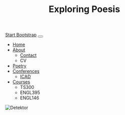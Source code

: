 <!DOCTYPE html>
<html lang="en">
    <head>
        <meta charset="utf-8" />
        <meta name="viewport" content="width=device-width, initial-scale=1, shrink-to-fit=no" />
        <meta name="description" content="" />
        <meta name="author" content="" />
        <title>EXPERIMENTING WITH POETRY</title>
        <link rel="icon" type="image/x-icon" href="assets/favicon.ico" />
        <!-- Font Awesome icons (free version)-->
        <script src="https://use.fontawesome.com/releases/v5.15.3/js/all.js" crossorigin="anonymous"></script>
        <!-- Google fonts-->
        <link href="https://fonts.googleapis.com/css?family=Raleway:100,100i,200,200i,300,300i,400,400i,500,500i,600,600i,700,700i,800,800i,900,900i" rel="stylesheet" />
        <link href="https://fonts.googleapis.com/css?family=Lora:400,400i,700,700i" rel="stylesheet" />
        <!-- Core theme CSS (includes Bootstrap)-->
        <link href="css/styles.css" rel="stylesheet" />
    </head>
    <body>
        <header>
            <h1 class="site-heading text-center text-faded d-none d-lg-block">
                <span class="site-heading-upper text-primary mb-3">Exploring Poesis</span>
                <!-- <span class="site-heading-lower"></span>-->
            </h1>
        </header>
        <!-- Navigation-->
        <nav class="navbar navbar-expand-lg navbar-dark py-lg-4" id="mainNav">
            <div class="container">
                <a class="navbar-brand text-uppercase fw-bold d-lg-none" href="index.html">Start Bootstrap</a>
                <button class="navbar-toggler" type="button" data-bs-toggle="collapse" data-bs-target="#navbarSupportedContent" aria-controls="navbarSupportedContent" aria-expanded="false" aria-label="Toggle navigation"><span class="navbar-toggler-icon"></span></button>
                <div class="collapse navbar-collapse" id="navbarSupportedContent">
                    <ul class="navbar-nav mx-auto">
                        <li class="nav-item px-lg-4 dropdown"><a class="nav-link text-uppercase" href="index.html">Home</a>
                        </li>
                        <li class="nav-item px-lg-4 dropdown"><a class="nav-link text-uppercase" href="about/about.html">About</a>
                            <ul class="dropdown-content">
                                <li><a href="https://traceyeh.github.io/about/contact">Contact</a></li>
                                <li>CV</li>
                            </ul>
                        </li>
                        <li class="nav-item px-lg-4 dropdown"><a class="nav-link text-uppercase" href="poetry/poetry.html">Poetry</a>
                        </li>
                        <li class="nav-item px-lg-4 dropdown"><a class="nav-link text-uppercase" href="conferences/conferences.html">Conferences</a>
                            <ul class="dropdown-content">
                                <li><a href=https://traceyeh.github.io/elHajjICAD>ICAD</a></li>
                            </ul>
                        </li>
                        <li class="nav-item px-lg-4 dropdown"><a class="nav-link text-uppercase" href="courses/courses.html">Courses</a>
                            <ul class="dropdown-content">
                                <li>TS300</li>
                                <li>ENGL395</li>
                                <li>ENGL146</li>
                            </ul>
                        </li>
                    </ul>
                </div>
            </div>
        </nav>
    </body>
    </html>


![Detektor](images/detektor1.jpeg)

<!--Syntax highlighted code block

# Header 1
## Header 2
### Header 3

`code?```

- Bulleted
- List

1. Numbered
2. List

**Bold** and _Italic_ and `Code` text

[Link](url) and ![Image](src)-->
